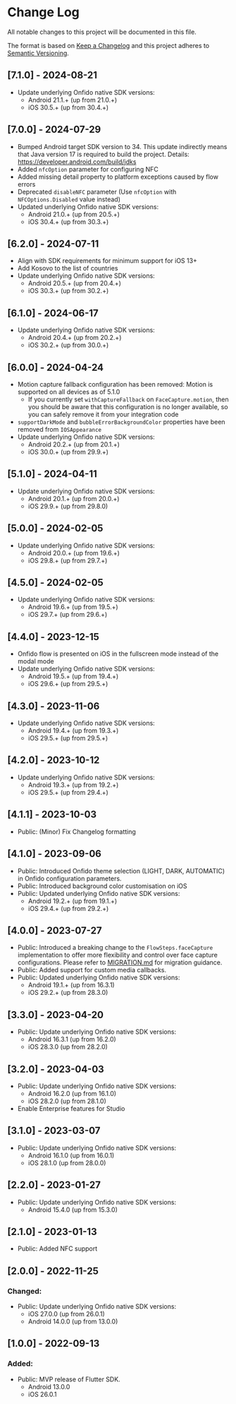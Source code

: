 # Change Log
All notable changes to this project will be documented in this file.

The format is based on [Keep a Changelog](http://keepachangelog.com/en/1.0.0/)
and this project adheres to [Semantic Versioning](http://semver.org/spec/v2.0.0.html).

## [7.1.0] - 2024-08-21

- Update underlying Onfido native SDK versions:
  - Android 21.1.+ (up from 21.0.+)
  - iOS 30.5.+ (up from 30.4.+)

## [7.0.0] - 2024-07-29
- Bumped Android target SDK version to 34. This update indirectly means that Java version 17 is required to build the project. Details: https://developer.android.com/build/jdks
- Added `nfcOption` parameter for configuring NFC
- Added missing detail property to platform exceptions caused by flow errors
- Deprecated `disableNFC` parameter (Use `nfcOption` with `NFCOptions.Disabled` value instead)
- Updated underlying Onfido native SDK versions:
  - Android 21.0.+ (up from 20.5.+)
  - iOS 30.4.+ (up from 30.3.+)

## [6.2.0] - 2024-07-11

- Align with SDK requirements for minimum support for iOS 13+
- Add Kosovo to the list of countries
- Update underlying Onfido native SDK versions:
  - Android 20.5.+ (up from 20.4.+)
  - iOS 30.3.+ (up from 30.2.+)

## [6.1.0] - 2024-06-17

- Update underlying Onfido native SDK versions:
  - Android 20.4.+ (up from 20.2.+)
  - iOS 30.2.+ (up from 30.0.+)

## [6.0.0] - 2024-04-24

- Motion capture fallback configuration has been removed: Motion is supported on all devices as of 5.1.0
  - If you currently set `withCaptureFallback` on `FaceCapture.motion`, then you should be aware that this configuration is no longer available, so you can safely remove it from your integration code
- `supportDarkMode` and `bubbleErrorBackgroundColor` properties have been removed from `IOSAppearance`
- Update underlying Onfido native SDK versions:
  - Android 20.2.+ (up from 20.1.+)
  - iOS 30.0.+ (up from 29.9.+)

## [5.1.0] - 2024-04-11

- Update underlying Onfido native SDK versions:
  - Android 20.1.+ (up from 20.0.+)
  - iOS 29.9.+ (up from 29.8.0)

## [5.0.0] - 2024-02-05

- Update underlying Onfido native SDK versions:
  - Android 20.0.+ (up from 19.6.+)
  - iOS 29.8.+ (up from 29.7.+)

## [4.5.0] - 2024-02-05

- Update underlying Onfido native SDK versions:
  - Android 19.6.+ (up from 19.5.+)
  - iOS 29.7.+ (up from 29.6.+)

## [4.4.0] - 2023-12-15

- Onfido flow is presented on iOS in the fullscreen mode instead of the modal mode
- Update underlying Onfido native SDK versions:
  - Android 19.5.+ (up from 19.4.+)
  - iOS 29.6.+ (up from 29.5.+)

## [4.3.0] - 2023-11-06

- Update underlying Onfido native SDK versions:
  - Android 19.4.+ (up from 19.3.+)
  - iOS 29.5.+ (up from 29.5.+)

## [4.2.0] - 2023-10-12

- Update underlying Onfido native SDK versions:
  - Android 19.3.+ (up from 19.2.+)
  - iOS 29.5.+ (up from 29.4.+)

## [4.1.1] - 2023-10-03
- Public: (Minor) Fix Changelog formatting

## [4.1.0] - 2023-09-06

- Public: Introduced Onfido theme selection (LIGHT, DARK, AUTOMATIC) in Onfido configuration parameters.
- Public: Introduced background color customisation on iOS
- Public: Updated underlying Onfido native SDK versions:
  - Android 19.2.+ (up from 19.1.+)
  - iOS 29.4.+ (up from 29.2.+)

## [4.0.0] - 2023-07-27

- Public: Introduced a breaking change to the `FlowSteps.faceCapture` implementation to offer more flexibility and control over face capture configurations. Please refer to [MIGRATION.md](MIGRATION.md) for migration guidance.
- Public: Added support for custom media callbacks.
- Public: Updated underlying Onfido native SDK versions:
  - Android 19.1.+ (up from 16.3.1)
  - iOS 29.2.+ (up from 28.3.0)

## [3.3.0] - 2023-04-20

- Public: Update underlying Onfido native SDK versions:
  - Android 16.3.1 (up from 16.2.0)
  - iOS 28.3.0 (up from 28.2.0)

## [3.2.0] - 2023-04-03
- Public: Update underlying Onfido native SDK versions:
  - Android 16.2.0 (up from 16.1.0)
  - iOS 28.2.0 (up from 28.1.0)
- Enable Enterprise features for Studio

## [3.1.0] - 2023-03-07

- Public: Update underlying Onfido native SDK versions:
  - Android 16.1.0 (up from 16.0.1)
  - iOS 28.1.0 (up from 28.0.0)

## [2.2.0] - 2023-01-27

- Public: Update underlying Onfido native SDK versions:
  - Android 15.4.0 (up from 15.3.0)

## [2.1.0] - 2023-01-13

- Public: Added NFC support

## [2.0.0] - 2022-11-25

### Changed:
- Public: Update underlying Onfido native SDK versions:
  - iOS 27.0.0 (up from 26.0.1)
  - Android 14.0.0 (up from 13.0.0)

## [1.0.0] - 2022-09-13

### Added:
- Public: MVP release of Flutter SDK.
    * Android 13.0.0
    * iOS 26.0.1
